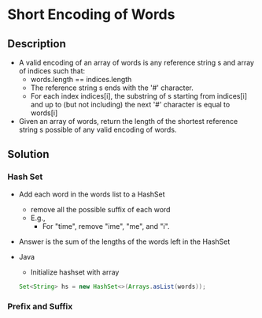 # Short Encoding of Words

## Description

* A valid encoding of an array of words is any reference string s and array of indices such that:
  * words.length == indices.length
  * The reference string s ends with the '#' character.
  * For each index indices[i], the substring of s starting from indices[i] and up to (but not including) the next '#' character is equal to words[i]
* Given an array of words, return the length of the shortest reference string s possible of any valid encoding of words.

## Solution

### Hash Set

* Add each word in the words list to a HashSet
  * remove all the possible suffix of each word
  * E.g.,
    * For "time", remove "ime", "me", and "i".
* Answer is the sum of the lengths of the words left in the HashSet
* Java
  * Initialize hashset with array
  
  ```java
  Set<String> hs = new HashSet<>(Arrays.asList(words));
  ```

### Prefix and Suffix
